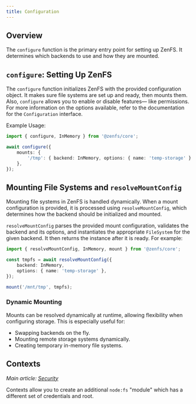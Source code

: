 ```yaml
---
title: Configuration
---
```


## Overview

The `configure` function is the primary entry point for setting up ZenFS. It determines which backends to use and how they are mounted.

## `configure`: Setting Up ZenFS

The `configure` function initializes ZenFS with the provided configuration object. It makes sure file systems are set up and ready, then mounts them. Also, `configure` allows you to enable or disable features— like permissions. For more information on the options available, refer to the documentation for the `Configuration` interface.

Example Usage:

```ts
import { configure, InMemory } from '@zenfs/core';

await configure({
	mounts: {
		'/tmp': { backend: InMemory, options: { name: 'temp-storage' } },
	},
});
```

## Mounting File Systems and `resolveMountConfig`

Mounting file systems in ZenFS is handled dynamically. When a mount configuration is provided, it is processed using `resolveMountConfig`, which determines how the backend should be initialized and mounted.

`resolveMountConfig` parses the provided mount configuration, validates the backend and its options, and instantiates the appropriate `FileSystem` for the given backend. It then returns the instance after it is ready. For example:

```ts
import { resolveMountConfig, InMemory, mount } from '@zenfs/core';

const tmpfs = await resolveMountConfig({
	backend: InMemory,
	options: { name: 'temp-storage' },
});

mount('/mnt/tmp', tmpfs);
```

### Dynamic Mounting

Mounts can be resolved dynamically at runtime, allowing flexibility when configuring storage. This is especially useful for:

- Swapping backends on the fly.
- Mounting remote storage systems dynamically.
- Creating temporary in-memory file systems.

## Contexts

_Main article: [Security](./security.md)_

Contexts allow you to create an additional `node:fs` "module" which has a different set of credentials and root.
